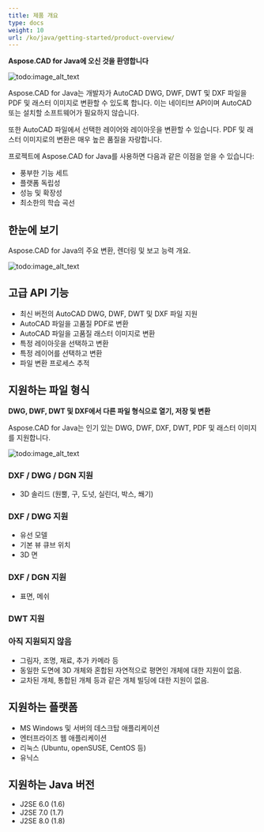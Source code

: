 ```yaml
---
title: 제품 개요
type: docs
weight: 10
url: /ko/java/getting-started/product-overview/
---
```


**Aspose.CAD for Java에 오신 것을 환영합니다**

![todo:image_alt_text](https://i.imgur.com/qHeCKck.png)

Aspose.CAD for Java는 개발자가 AutoCAD DWG, DWF, DWT 및 DXF 파일을 PDF 및 래스터 이미지로 변환할 수 있도록 합니다. 이는 네이티브 API이며 AutoCAD 또는 설치할 소프트웨어가 필요하지 않습니다.

또한 AutoCAD 파일에서 선택한 레이어와 레이아웃을 변환할 수 있습니다. PDF 및 래스터 이미지로의 변환은 매우 높은 품질을 자랑합니다.

프로젝트에 Aspose.CAD for Java를 사용하면 다음과 같은 이점을 얻을 수 있습니다:

- 풍부한 기능 세트
- 플랫폼 독립성
- 성능 및 확장성
- 최소한의 학습 곡선

## **한눈에 보기**
Aspose.CAD for Java의 주요 변환, 렌더링 및 보고 능력 개요.

![todo:image_alt_text](https://i.imgur.com/vLNnhkj.png)
## **고급 API 기능**
- 최신 버전의 AutoCAD DWG, DWF, DWT 및 DXF 파일 지원
- AutoCAD 파일을 고품질 PDF로 변환
- AutoCAD 파일을 고품질 래스터 이미지로 변환
- 특정 레이아웃을 선택하고 변환
- 특정 레이어를 선택하고 변환
- 파일 변환 프로세스 추적
## **지원하는 파일 형식**
**DWG, DWF, DWT 및 DXF에서 다른 파일 형식으로 열기, 저장 및 변환**

Aspose.CAD for Java는 인기 있는 DWG, DWF, DXF, DWT, PDF 및 래스터 이미지를 지원합니다.

![todo:image_alt_text](/_assets/java/product-overview_1.png)
### **DXF / DWG / DGN 지원**
- 3D 솔리드 (원뿔, 구, 도넛, 실린더, 박스, 쐐기)
### **DXF / DWG 지원**
- 유선 모델
- 기본 뷰 큐브 위치
- 3D 면
### **DXF / DGN 지원**
- 표면, 메쉬
### **DWT 지원**

### **아직 지원되지 않음**
- 그림자, 조명, 재료, 추가 카메라 등
- 동일한 도면에 3D 개체와 혼합된 자연적으로 평면인 개체에 대한 지원이 없음.
- 교차된 개체, 통합된 개체 등과 같은 개체 빌딩에 대한 지원이 없음.
## **지원하는 플랫폼**
- MS Windows 및 서버의 데스크탑 애플리케이션
- 엔터프라이즈 웹 애플리케이션
- 리눅스 (Ubuntu, openSUSE, CentOS 등)
- 유닉스
## **지원하는 Java 버전**
- J2SE 6.0 (1.6)
- J2SE 7.0 (1.7)
- J2SE 8.0 (1.8)
